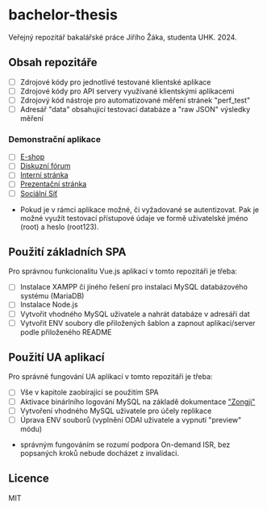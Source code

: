 # bachelor-thesis

Veřejný repozitář bakalářské práce Jiřího Žáka, studenta UHK. 2024.

## Obsah repozitáře

- [ ] Zdrojové kódy pro jednotlivé testované klientské aplikace
- [ ] Zdrojové kódy pro API servery využívané klientskými aplikacemi
- [ ] Zdrojový kód nástroje pro automatizované měření stránek "perf_test"
- [ ] Adresář "data" obsahující testovací databáze a "raw JSON" výsledky měření

### Demonstrační aplikace

- [ ] [E-shop](https://b0.gs-empire.com/)
- [ ] [Diskuzní fórum](https://b1.gs-empire.com/)
- [ ] [Interní stránka](https://b2.gs-empire.com/)
- [ ] [Prezentační stránka](https://b3.gs-empire.com/)
- [ ] [Sociální Síť](https://b4.gs-empire.com/)

* Pokud je v rámci aplikace možné, či vyžadované se autentizovat. Pak je možné využít testovací přístupové údaje ve formě uživatelské jméno (root) a heslo (root123).

## Použití základních SPA

Pro správnou funkcionalitu Vue.js aplikací v tomto repozitáři je třeba:

- [ ] Instalace XAMPP či jiného řešení pro instalaci MySQL databázového systému (MariaDB)
- [ ] Instalace Node.js
- [ ] Vytvořit vhodného MySQL uživatele a nahrát databáze v adresáři dat
- [ ] Vytvořit ENV soubory dle přiložených šablon a zapnout aplikaci/server podle přiloženého README

## Použití UA aplikací

Pro správné fungování UA aplikací v tomto repozitáři je třeba:

- [ ] Vše v kapitole zaobírající se použitím SPA
- [ ] Aktivace binárlního logování MySQL na základě dokumentace ["Zongji"](https://www.npmjs.com/package/zongji)
- [ ] Vytvoření vhodného MySQL uživatele pro účely replikace
- [ ] Úprava ENV souborů (vyplnění ODAI uživatele a vypnutí "preview" módu)

* správným fungováním se rozumí podpora On-demand ISR, bez popsaných kroků nebude docházet z invalidaci.

## Licence

MIT

